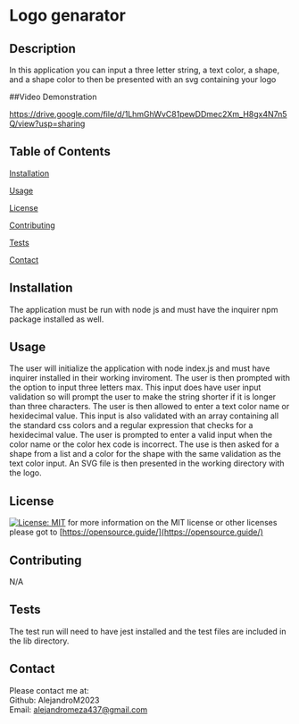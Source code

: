 # Logo genarator
## Description

  In this application you can input a three letter string, a text color, a shape, and a shape color to then be presented with an svg containing your logo

##Video Demonstration

  https://drive.google.com/file/d/1LhmGhWvC81pewDDmec2Xm_H8gx4N7n5Q/view?usp=sharing


## Table of Contents

  [Installation](#installation)

  [Usage](#usage)

  [License](#license)

  [Contributing](#contributing)

  [Tests](#tests)

  [Contact](#tests)


## Installation

  The application must be run with node js and must have the inquirer npm package installed as well.

## Usage

  The user will initialize the application with node index.js and must have inquirer installed in their working inviroment. The user is then prompted with the option to input three letters max. This input does have user input validation so will prompt the user to make the string shorter if it is longer than three characters. The user is then allowed to enter a text color name or hexidecimal value. This input is also validated with an array containing all the standard css colors and a regular expression that checks for a hexidecimal value. The user is prompted to enter a valid input when the color name or the color hex code is incorrect. The use is then asked for a shape from a list and a color for the shape with the same validation as the text color input. An SVG file is then presented in the working directory with the logo.

## License
  
[![License: MIT](https://img.shields.io/badge/License-MIT-yellow.svg)](https://opensource.org/licenses/MIT) for more information on the MIT license or other licenses please got to [https://opensource.guide/](https://opensource.guide/)

## Contributing

  N/A

## Tests

  The test run will need to have jest installed and the test files are included in the lib directory.

## Contact

  Please contact me at:\
Github: AlejandroM2023\
 Email: alejandromeza437@gmail.com
  

